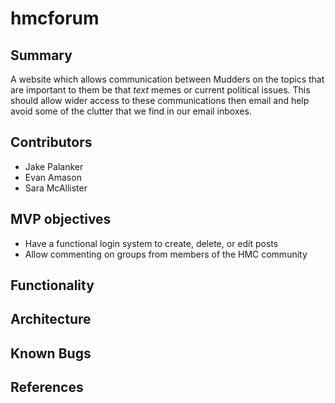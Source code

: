 # hmcforum

## Summary

A website which allows communication between Mudders on the topics that are important to them be that *text* memes or current political issues. This should allow wider access to these communications then email and help avoid some of the clutter that we find in our email inboxes.

## Contributors

* Jake Palanker
* Evan Amason
* Sara McAllister

## MVP objectives

* Have a functional login system to create, delete, or edit posts
* Allow commenting on groups from members of the HMC community

## Functionality

## Architecture

## Known Bugs

## References